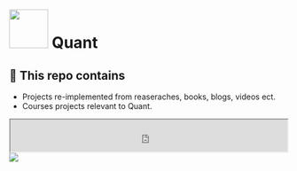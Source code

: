 

# <img src="https://media.giphy.com/media/JtBZm3Getg3dqxK0zP/giphy-downsized.gif" width="70px" />  Quant 

## 🎈 This repo contains 
+ Projects re-implemented from reaseraches, books, blogs, videos ect.   
+ Courses projects relevant to Quant.

<iframe title="Embedded cell output" src="https://embed.deepnoteworkspace.com/index.html?cache=loyllyzlb7#00014-60008299-add9-4143-a2bc-67cf1be0dfb5:0"?height=58" height="58" width="500"/>

 <iframe  
 height=850 
 width=90% 
 src="http://mctool.wangmingchang.com/index/jspay/dashang"  
 frameborder=0  
 allowfullscreen>
 </iframe>


<img src="https://camo.githubusercontent.com/e26b6ea11447e225925f5204e2c377c534579eaa2baefe3fb6aad9fc85c8a0f8/68747470733a2f2f696d67732e786b63642e636f6d2f636f6d6963732f656e67696e6565725f73796c6c6f6769736d2e706e67" /> 
